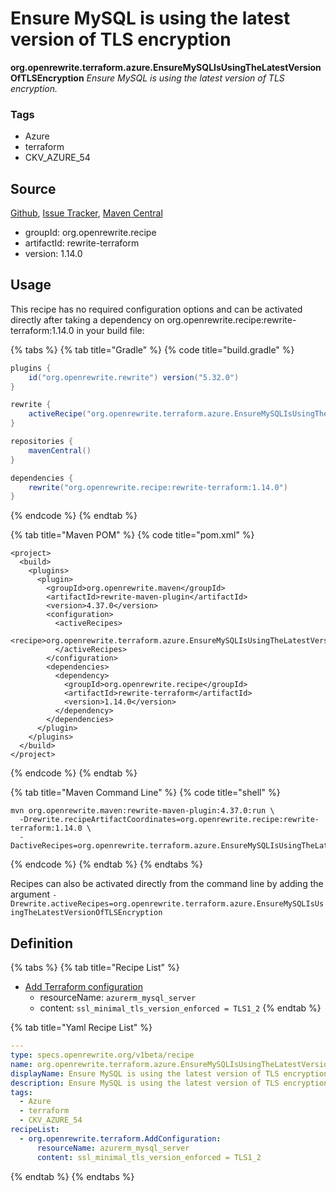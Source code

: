 # Ensure MySQL is using the latest version of TLS encryption

**org.openrewrite.terraform.azure.EnsureMySQLIsUsingTheLatestVersionOfTLSEncryption** _Ensure MySQL is using the latest version of TLS encryption._

### Tags

* Azure
* terraform
* CKV\_AZURE\_54

## Source

[Github](https://github.com/openrewrite/rewrite-terraform), [Issue Tracker](https://github.com/openrewrite/rewrite-terraform/issues), [Maven Central](https://search.maven.org/artifact/org.openrewrite.recipe/rewrite-terraform/1.14.0/jar)

* groupId: org.openrewrite.recipe
* artifactId: rewrite-terraform
* version: 1.14.0

## Usage

This recipe has no required configuration options and can be activated directly after taking a dependency on org.openrewrite.recipe:rewrite-terraform:1.14.0 in your build file:

{% tabs %}
{% tab title="Gradle" %}
{% code title="build.gradle" %}
```groovy
plugins {
    id("org.openrewrite.rewrite") version("5.32.0")
}

rewrite {
    activeRecipe("org.openrewrite.terraform.azure.EnsureMySQLIsUsingTheLatestVersionOfTLSEncryption")
}

repositories {
    mavenCentral()
}

dependencies {
    rewrite("org.openrewrite.recipe:rewrite-terraform:1.14.0")
}
```
{% endcode %}
{% endtab %}

{% tab title="Maven POM" %}
{% code title="pom.xml" %}
```markup
<project>
  <build>
    <plugins>
      <plugin>
        <groupId>org.openrewrite.maven</groupId>
        <artifactId>rewrite-maven-plugin</artifactId>
        <version>4.37.0</version>
        <configuration>
          <activeRecipes>
            <recipe>org.openrewrite.terraform.azure.EnsureMySQLIsUsingTheLatestVersionOfTLSEncryption</recipe>
          </activeRecipes>
        </configuration>
        <dependencies>
          <dependency>
            <groupId>org.openrewrite.recipe</groupId>
            <artifactId>rewrite-terraform</artifactId>
            <version>1.14.0</version>
          </dependency>
        </dependencies>
      </plugin>
    </plugins>
  </build>
</project>
```
{% endcode %}
{% endtab %}

{% tab title="Maven Command Line" %}
{% code title="shell" %}
```shell
mvn org.openrewrite.maven:rewrite-maven-plugin:4.37.0:run \
  -Drewrite.recipeArtifactCoordinates=org.openrewrite.recipe:rewrite-terraform:1.14.0 \
  -DactiveRecipes=org.openrewrite.terraform.azure.EnsureMySQLIsUsingTheLatestVersionOfTLSEncryption
```
{% endcode %}
{% endtab %}
{% endtabs %}

Recipes can also be activated directly from the command line by adding the argument `-Drewrite.activeRecipes=org.openrewrite.terraform.azure.EnsureMySQLIsUsingTheLatestVersionOfTLSEncryption`

## Definition

{% tabs %}
{% tab title="Recipe List" %}
* [Add Terraform configuration](../addconfiguration.md)
  * resourceName: `azurerm_mysql_server`
  * content: `ssl_minimal_tls_version_enforced = TLS1_2`
{% endtab %}

{% tab title="Yaml Recipe List" %}
```yaml
---
type: specs.openrewrite.org/v1beta/recipe
name: org.openrewrite.terraform.azure.EnsureMySQLIsUsingTheLatestVersionOfTLSEncryption
displayName: Ensure MySQL is using the latest version of TLS encryption
description: Ensure MySQL is using the latest version of TLS encryption.
tags:
  - Azure
  - terraform
  - CKV_AZURE_54
recipeList:
  - org.openrewrite.terraform.AddConfiguration:
      resourceName: azurerm_mysql_server
      content: ssl_minimal_tls_version_enforced = TLS1_2
```
{% endtab %}
{% endtabs %}
